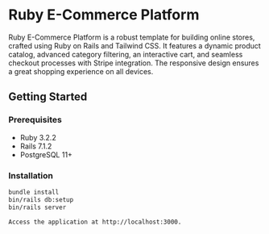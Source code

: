 # Ruby E-Commerce Platform

Ruby E-Commerce Platform is a robust template for building online stores, crafted using Ruby on Rails and Tailwind CSS. It features a dynamic product catalog, advanced category filtering, an interactive cart, and seamless checkout processes with Stripe integration. The responsive design ensures a great shopping experience on all devices.

## Getting Started

### Prerequisites
- Ruby 3.2.2
- Rails 7.1.2
- PostgreSQL 11+

### Installation
```bash
bundle install
bin/rails db:setup
bin/rails server

Access the application at http://localhost:3000.
```

